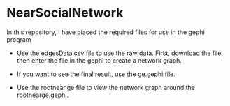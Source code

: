 # NearSocialNetwork
In this repository, I have placed the required files for use in the gephi program


* Use the edgesData.csv file to use the raw data. First, download the file, then enter the file in the gephi   to create a network graph.


* If you want to see the final result, use the ge.gephi file.
* Use the rootnear.ge file to view the network graph around the rootnearge.gephi. 

